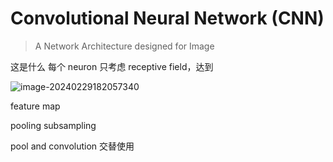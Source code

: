 # Convolutional Neural  Network (CNN)

> A Network Architecture designed for Image

这是什么
每个 neuron 只考虑 receptive field，达到

![image-20240229182057340](.static/image-20240229182057340.png)

feature map

pooling subsampling

pool and convolution 交替使用
